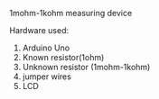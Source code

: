 1mohm-1kohm measuring device

Hardware used:
1. Arduino Uno
2. Known resistor(1ohm)
3. Unknown resistor (1mohm-1kohm)
4. jumper wires
5. LCD 


